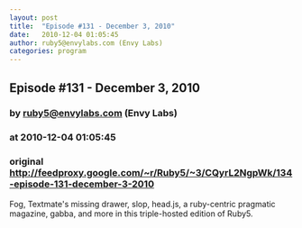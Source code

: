 ```yaml
---
layout: post
title:  "Episode #131 - December 3, 2010"
date:   2010-12-04 01:05:45
author: ruby5@envylabs.com (Envy Labs)
categories: program
---
```


## Episode #131 - December 3, 2010
### by ruby5@envylabs.com (Envy Labs)
### at 2010-12-04 01:05:45
### original <http://feedproxy.google.com/~r/Ruby5/~3/CQyrL2NgpWk/134-episode-131-december-3-2010>

Fog, Textmate's missing drawer, slop, head.js, a ruby-centric pragmatic magazine, gabba, and more in this triple-hosted edition of Ruby5.